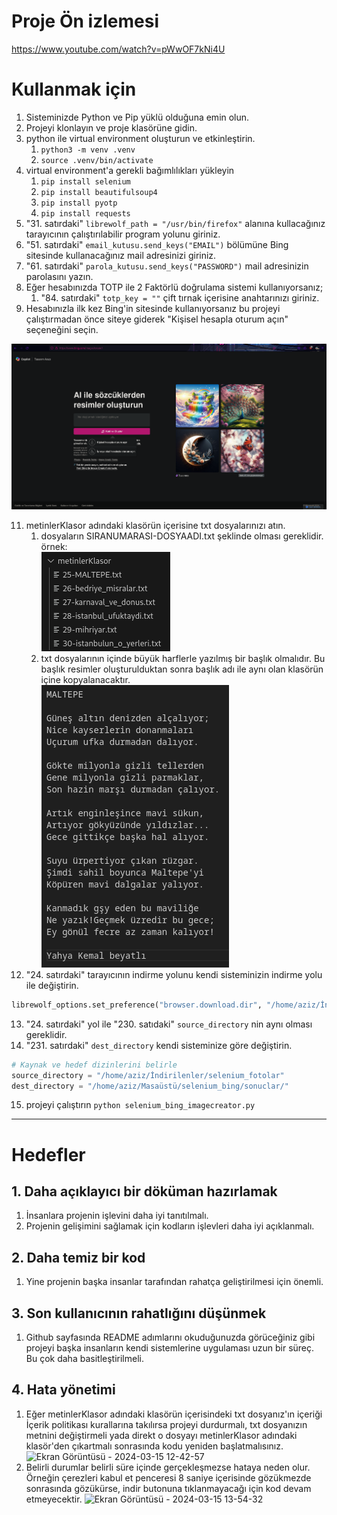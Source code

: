 # Proje Ön izlemesi
https://www.youtube.com/watch?v=pWwOF7kNi4U

# Kullanmak için 
1. Sisteminizde Python ve Pip yüklü olduğuna emin olun.
2. Projeyi klonlayın ve proje klasörüne gidin.
3. python ile virtual environment oluşturun ve etkinleştirin.
	1. `python3 -m venv .venv`
	2. `source .venv/bin/activate`
4. virtual environment'a gerekli bağımlılıkları yükleyin
   1. `pip install selenium`
   2. `pip install beautifulsoup4`
   3. `pip install pyotp`
   4. `pip install requests` 
5. "31. satırdaki" `librewolf_path = "/usr/bin/firefox"` alanına kullacağınız tarayıcının çalıştırılabilir program yolunu giriniz.
6. "51. satırdaki" `email_kutusu.send_keys("EMAIL")` bölümüne Bing sitesinde kullanacağınız mail adresinizi giriniz.
7. "61. satırdaki" `parola_kutusu.send_keys("PASSWORD")` mail adresinizin parolasını yazın.
8. Eğer hesabınızda TOTP ile 2 Faktörlü doğrulama sistemi kullanıyorsanız;
	1. "84. satırdaki" `totp_key = ""` çift tırnak içerisine anahtarınızı giriniz.
9. Hesabınızla ilk kez Bing'in sitesinde kullanıyorsanız bu projeyi çalıştırmadan önce siteye giderek "Kişisel hesapla oturum açın" seçeneğini seçin.

 <img src="./readme_assets/bing_site.png">

11. metinlerKlasor adındaki klasörün içerisine txt dosyalarınızı atın. 
	1. dosyaların SIRANUMARASI-DOSYAADI.txt şeklinde olması gereklidir. 
	örnek:  <br> <img src="./readme_assets/ornek_metinlerKlasor.png">
	3. txt dosyalarının içinde büyük harflerle yazılmış bir başlık olmalıdır. Bu başlık resimler oluşturulduktan sonra başlık adı ile aynı olan klasörün içine kopyalanacaktır.
	<br> <img src="readme_assets/ornek_Metin.png">
12. "24. satırdaki" tarayıcının indirme yolunu kendi sisteminizin indirme yolu ile değiştirin.

```python
librewolf_options.set_preference("browser.download.dir", "/home/aziz/İndirilenler/selenium_fotolar")  # İndirme dizini
```

13. "24. satırdaki" yol ile "230. satıdaki" `source_directory` nin aynı olması gereklidir.
14. "231. satırdaki" `dest_directory` kendi sisteminize göre değiştirin.

```python
# Kaynak ve hedef dizinlerini belirle
source_directory = "/home/aziz/İndirilenler/selenium_fotolar"
dest_directory = "/home/aziz/Masaüstü/selenium_bing/sonuclar/"
```

15. projeyi çalıştırın `python selenium_bing_imagecreator.py`

<hr>

# Hedefler

## 1. Daha açıklayıcı bir döküman hazırlamak
   1. İnsanlara projenin işlevini daha iyi tanıtılmalı.
   2. Projenin gelişimini sağlamak için kodların işlevleri daha iyi açıklanmalı.

## 2. Daha temiz bir kod
   1. Yine projenin başka insanlar tarafından rahatça geliştirilmesi için önemli.

## 3. Son kullanıcının rahatlığını düşünmek
   1. Github sayfasında README adımlarını okuduğunuzda görüceğiniz gibi projeyi başka insanların kendi sistemlerine uygulaması uzun bir süreç. Bu çok daha basitleştirilmeli.

## 4. Hata yönetimi
   1. Eğer metinlerKlasor adındaki klasörün içerisindeki txt dosyanız'ın içeriği İçerik politikası kurallarına takılırsa projeyi durdurmalı, txt dosyanızın metnini değiştirmeli yada direkt o dosyayı metinlerKlasor adındaki klasör'den çıkartmalı sonrasında kodu yeniden başlatmalısınız.
![Ekran Görüntüsü - 2024-03-15 12-42-57](https://github.com/AzizEmir/Selenium-Bing-Image-Create/assets/101357256/0c1fb80f-02e7-4dd9-85e8-be8ad563e273)
   2. Belirli durumlar belirli süre içinde gerçekleşmezse hataya neden olur. Örneğin çerezleri kabul et penceresi 8 saniye içerisinde gözükmezde sonrasında gözükürse, indir butonuna tıklanmayacağı için kod devam etmeyecektir.
![Ekran Görüntüsü - 2024-03-15 13-54-32](https://github.com/AzizEmir/Selenium-Bing-Image-Create/assets/101357256/680022d6-c02c-4b62-99d1-1c07dc0f0831)

